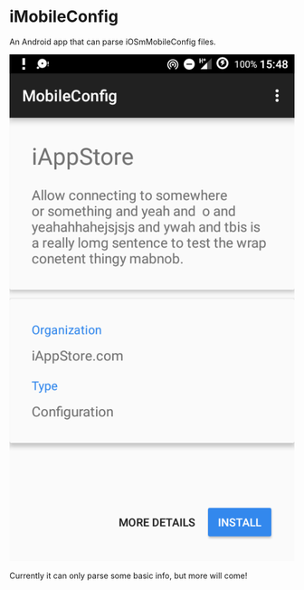 # iMobileConfig
An Android app that can parse iOSmMobileConfig files.  

![alt](screenshot.jpg)
  
Currently it can only parse some basic info, but more will come!


